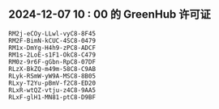 ## 2024-12-07 10 : 00 的 GreenHub 许可证
```
RM2j-eCOy-LLwl-vyC8-8F45
RM2F-BimN-kCUC-4SC8-0479
RM1x-DmYg-H4h9-zPC8-ADCF
RM1s-2LoE-s1F1-OkC8-C479
RM0z-9r6F-gGbn-RpC8-07DF
RLzX-BkZQ-m49m-58C8-C9AB
RLyk-RSmW-yW9A-MSC8-8B05
RLxy-T2Yu-pBmV-f2C8-ED20
RLxR-wtQZ-vtju-z4C8-9AA5
RLxF-glH1-MN81-ptC8-D9BF
```
